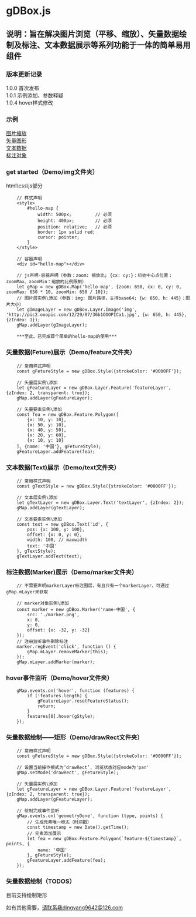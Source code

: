 # gDBox.js
## 说明：旨在解决图片浏览（平移、缩放）、矢量数据绘制及标注、文本数据展示等系列功能于一体的简单易用组件

### 版本更新记录
1.0.0 首次发布<br>
1.0.1 示例添加、参数释疑<br>
1.0.4 hover样式修改<br>

### 示例
[图片缩放](https://dev.ccgis.cn/gdbox/demo/img/)<br/>
[矢量图形](https://dev.ccgis.cn/gdbox/demo/feature/)<br/>
[文本数据](https://dev.ccgis.cn/gdbox/demo/text/)<br/>
[标注对象](https://dev.ccgis.cn/gdbox/demo/marker/)

### get started（Demo/img文件夹）

html\css\js部分
```
    // 样式声明
    <style>
        #hello-map {
            width: 500px;         // 必须
            height: 400px;        // 必须
            position: relative;   // 必须
            border: 1px solid red;
            cursor: pointer;
        }
    </style>

    // 容器声明
    <div id="hello-map"></div>

    // js声明-容器声明（参数：zoom: 缩放比; {cx: cy:}：初始中心点位置；zoomMax、zoomMin：缩放的比例限制）
    let gMap = new gDBox.Map('hello-map', {zoom: 650, cx: 0, cy: 0, zoomMax: 650 * 10, zoomMin: 650 / 10});
    // 图片层实例\添加（参数：img: 图片路径，支持base64; {w: 650, h: 445}：图片大小）
    let gImageLayer = new gDBox.Layer.Image('img', 'http://pic2.ooopic.com/12/29/07/36b1OOOPICa1.jpg', {w: 650, h: 445}, {zIndex: 1});
    gMap.addLayer(gImageLayer);

    ***至此、已完成首个简单的hello-map的使用***
```

### 矢量数据(Feture)展示（Demo/feature文件夹）
```
    // 常用样式声明
    const gFetureStyle = new gDBox.Style({strokeColor: '#0000FF'});

    // 矢量层实例\添加
    let gFeatureLayer = new gDBox.Layer.Feature('featureLayer', {zIndex: 2, transparent: true});
    gMap.addLayer(gFeatureLayer);

    // 矢量要素实例\添加
    const fea = new gDBox.Feature.Polygon([
        {x: 10, y: 10},
        {x: 50, y: 10},
        {x: 40, y: 50},
        {x: 20, y: 60},
        {x: 10, y: 10}
    ], {name: '中国'}, gFetureStyle);
    gFeatureLayer.addFeature(fea);
```

### 文本数据(Text)展示（Demo/text文件夹）
```
    // 常用样式声明
    const gTextStyle = new gDBox.Style({strokeColor: '#0000FF'});

    // 文本层实例\添加
    let gTextLayer = new gDBox.Layer.Text('textLayer', {zIndex: 2});
    gMap.addLayer(gTextLayer);

    // 文本要素实例\添加
    const text = new gDBox.Text('id', {
        pos: {x: 100, y: 100},
        offset: {x: 0, y: 0},
        width: 100, // maxwidth
        text: '中国'
    }, gTextStyle);
    gTextLayer.addText(text);
```

### 标注数据(Marker)展示（Demo/marker文件夹）
```
    // 不需要声明markerLayer标注图层，有且只有一个markerLayer，可通过gMap.mLayer来获取

    // marker对象实例\添加
    const marker = new gDBox.Marker('name-中国', {
        src: './marker.png',
        x: 0,
        y: 0,
        offset: {x: -32, y: -32}
    });
    // 注册监听事件删除标注
    marker.regEvent('click', function () {
        gMap.mLayer.removeMarker(this);
    });
    gMap.mLayer.addMarker(marker);
```

### hover事件监听（Demo/hover文件夹）
```
    gMap.events.on('hover', function (features) {
        if (!features.length) {
            gFeatureLayer.resetFeatureStatus();
            return;
        }
        features[0].hover(gStyle);
    });
```

### 矢量数据绘制——矩形（Demo/drawRect文件夹）
```
    // 常用样式声明
    const gFetureStyle = new gDBox.Style({strokeColor: '#0000FF'});

    // 设置当前操作模式为‘drawRect’, 浏览状态对应mode为'pan'
    gMap.setMode('drawRect', gFetureStyle);

    // 矢量层实例\添加
    let gFeatureLayer = new gDBox.Layer.Feature('featureLayer', {zIndex: 2, transparent: true});
    gMap.addLayer(gFeatureLayer);

    // 绘制完成事件监听
    gMap.events.on('geometryDone', function (type, points) {
        // 生成元素唯一标志（时间戳）
        const timestamp = new Date().getTime();
        // 元素添加展示
        let fea = new gDBox.Feature.Polygon(`feature-${timestamp}`, points, {
            name: '中国'
        }, gFetureStyle);
        gFeatureLayer.addFeature(fea);
    });
```

### 矢量数据绘制（TODOS）
目前支持绘制矩形<br>


如有其他需要，请联系我dingyang9642@126.com

